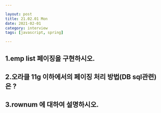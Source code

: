 ```yaml
---

layout: post
title: 21.02.01 Mon
date: 2021-02-01
category: interview
tags: [javascript, spring]

---
```



## 1.emp list 페이징을 구현하시오.



## 2.오라클 11g 이하에서의 페이징 처리 방법(DB sql관련)은 ?




## 3.rownum 에 대하여 설명하시오.
